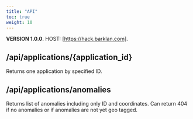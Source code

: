 ```yaml
---
title: "API"
toc: true
weight: 10
---
```


**VERSION 1.0.0**. HOST: [https://hack.barklan.com].

## /api/applications/{application_id}

Returns one application by specified ID.

## /api/applications/anomalies

Returns list of anomalies including only ID and coordinates. Can return 404 if no anomalies or if anomalies are not yet geo tagged.
